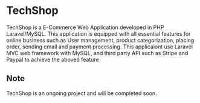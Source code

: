 # TechShop
TechShop is a E-Commerce Web Application developed in PHP Laravel/MySQL. This application is equipped with all essential features for online business such as User management, product categorization, placing order, sending email and payment processing. This applicaiont use Laravel MVC web framework with MySQL, and third party API such as Stripe and Paypal to achieve the aboved feature

## Note
TechShop is an ongoing project and will be completed soon.

